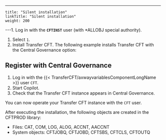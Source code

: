 ---
    title: "Silent installation"
    linkTitle: "Silent installation"
    weight: 200
---1.  Log in with the **`CFTINST`** user (with \*ALLOBJ special authority).
1. Select `1`.
1. Install Transfer CFT. The following example installs Transfer CFT with the Central Governance option:

## Register with Central Governance

1. Log in with the {{< TransferCFT/axwayvariablesComponentLongName >}} user `CFT`.
1. Start Copilot.
1. Check that the Transfer CFT instance appears in Central Governance.

You can now operate your Transfer CFT instance with the `CFT` user.

After executing the installation, the following objects are created in the CFTPROD library:

- Files: CAT, COM, LOG, ALOG, ACCNT, AACCNT
- System objects: CFTJOBQ, CFTJOBD, CFTSBS, CFTCLS, CFTOUTQ
